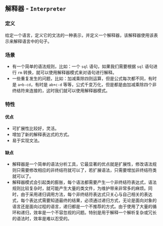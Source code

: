 ## 解释器 - `Interpreter`

### 定义

给定一个语言，定义它的文法的一种表示，并定义一个解释器，该解释器使用该表示来解释语言中的句子。

### 场景

* 有一个简单的语法规则，比如：一个 `sql` 语句，如果我们需要根据 `sql` 语句进行 `rm` 转换，就可以使用解释器模式来对语句进行解释。
* 一些重复发生的问题，比如：加减乘除四则运算，但是公式每次都不同，有时是 `a+b-cd`，有时是 `ab+c-d` 等等，公式千变万化，但是都是由加减乘除四个非终结符来连接的，这时我们就可以使用解释器模式。

### 特性

#### 优点

* 可扩展性比较好，灵活。
* 增加了新的解释表达式的方式。
* 易于实现文法。

#### 缺点

* 解释器是一个简单的语法分析工具，它最显著的优点就是扩展性，修改语法规则只需要修改相应的非终结符就可以了，若扩展语法，只需要增加非终结符类就可以了。
* 解释器模式会引起类的膨胀，每个语法都需要产生一个非终结符表达式，语法规则比较复杂时，就可能产生大量的类文件，为维护带来非常多的麻烦。同时，由于采用递归调用方法，每个非终结符表达式只关心与自己相关的表达式，每个表达式需要知道最终的结果，必须通过递归方式，无论是面向对象的语言还是面向过程的语言，递归都是一个不推荐的方式。由于使用了大量的循环和递归，效率是一个不容忽视的问题。特别是用于解释一个解析复杂或冗长的语法时，效率是难以忍受的。
